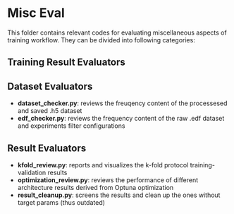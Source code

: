 # Misc Eval

This folder contains relevant codes for evaluating miscellaneous aspects of training workflow. They can be divided into following categories:

## Training Result Evaluators

## Dataset Evaluators

- **dataset_checker.py**: reviews the freuqency content of the processesed and saved .h5 dataset
- **edf_checker.py**: reviews the frequency content of the raw .edf dataset and experiments filter configurations

## Result Evaluators

- **kfold_review.py**: reports and visualizes the k-fold protocol training-validation results
- **optimization_review.py**: reviews the performance of different architecture results derived from Optuna optimization
- **result_cleanup.py**: screens the results and clean up the ones without target params (thus outdated)
